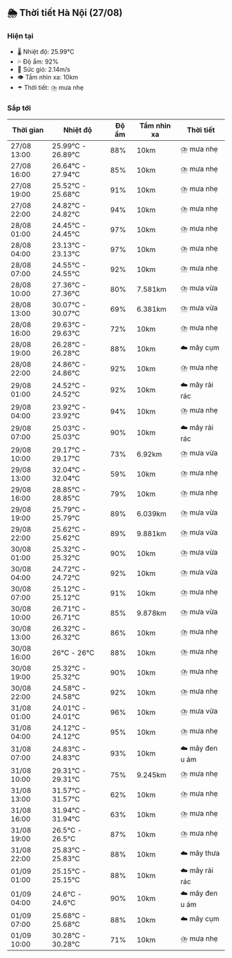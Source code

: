 ## 🌦️ Thời tiết Hà Nội (27/08)

### Hiện tại

- 🌡️ Nhiệt độ: 25.99℃
- 💦 Độ ẩm: 92%
- 💨 Sức gió: 2.14m/s
- 👁️ Tầm nhìn xa: 10km
- ☂️ Thời tiết: ⛈️ mưa nhẹ

### Sắp tới

| Thời gian | Nhiệt độ | Độ ẩm | Tầm nhìn xa | Thời tiết |
| --- | --- | --- | --- | --- |
| 27/08 13:00 | 25.99℃ - 26.89℃ | 88% | 10km | ⛈️ mưa nhẹ |
| 27/08 16:00 | 26.64℃ - 27.94℃ | 85% | 10km | ⛈️ mưa nhẹ |
| 27/08 19:00 | 25.52℃ - 25.68℃ | 91% | 10km | ⛈️ mưa nhẹ |
| 27/08 22:00 | 24.82℃ - 24.82℃ | 94% | 10km | ⛈️ mưa nhẹ |
| 28/08 01:00 | 24.45℃ - 24.45℃ | 97% | 10km | ⛈️ mưa nhẹ |
| 28/08 04:00 | 23.13℃ - 23.13℃ | 97% | 10km | ⛈️ mưa nhẹ |
| 28/08 07:00 | 24.55℃ - 24.55℃ | 92% | 10km | ⛈️ mưa nhẹ |
| 28/08 10:00 | 27.36℃ - 27.36℃ | 80% | 7.581km | ⛈️ mưa vừa |
| 28/08 13:00 | 30.07℃ - 30.07℃ | 69% | 6.381km | ⛈️ mưa vừa |
| 28/08 16:00 | 29.63℃ - 29.63℃ | 72% | 10km | ⛈️ mưa nhẹ |
| 28/08 19:00 | 26.28℃ - 26.28℃ | 88% | 10km | ☁️ mây cụm |
| 28/08 22:00 | 24.86℃ - 24.86℃ | 92% | 10km | ⛈️ mưa nhẹ |
| 29/08 01:00 | 24.52℃ - 24.52℃ | 92% | 10km | ☁️ mây rải rác |
| 29/08 04:00 | 23.92℃ - 23.92℃ | 94% | 10km | ⛈️ mưa nhẹ |
| 29/08 07:00 | 25.03℃ - 25.03℃ | 90% | 10km | ☁️ mây rải rác |
| 29/08 10:00 | 29.17℃ - 29.17℃ | 73% | 6.92km | ⛈️ mưa vừa |
| 29/08 13:00 | 32.04℃ - 32.04℃ | 59% | 10km | ⛈️ mưa nhẹ |
| 29/08 16:00 | 28.85℃ - 28.85℃ | 79% | 10km | ⛈️ mưa nhẹ |
| 29/08 19:00 | 25.79℃ - 25.79℃ | 89% | 6.039km | ⛈️ mưa vừa |
| 29/08 22:00 | 25.62℃ - 25.62℃ | 89% | 9.881km | ⛈️ mưa vừa |
| 30/08 01:00 | 25.32℃ - 25.32℃ | 90% | 10km | ⛈️ mưa vừa |
| 30/08 04:00 | 24.72℃ - 24.72℃ | 92% | 10km | ⛈️ mưa vừa |
| 30/08 07:00 | 25.12℃ - 25.12℃ | 91% | 10km | ⛈️ mưa nhẹ |
| 30/08 10:00 | 26.71℃ - 26.71℃ | 85% | 9.878km | ⛈️ mưa vừa |
| 30/08 13:00 | 26.32℃ - 26.32℃ | 86% | 10km | ⛈️ mưa nhẹ |
| 30/08 16:00 | 26℃ - 26℃ | 88% | 10km | ⛈️ mưa nhẹ |
| 30/08 19:00 | 25.32℃ - 25.32℃ | 90% | 10km | ⛈️ mưa nhẹ |
| 30/08 22:00 | 24.58℃ - 24.58℃ | 92% | 10km | ⛈️ mưa nhẹ |
| 31/08 01:00 | 24.01℃ - 24.01℃ | 96% | 10km | ⛈️ mưa vừa |
| 31/08 04:00 | 24.12℃ - 24.12℃ | 95% | 10km | ⛈️ mưa nhẹ |
| 31/08 07:00 | 24.83℃ - 24.83℃ | 93% | 10km | ☁️ mây đen u ám |
| 31/08 10:00 | 29.31℃ - 29.31℃ | 75% | 9.245km | ⛈️ mưa nhẹ |
| 31/08 13:00 | 31.57℃ - 31.57℃ | 62% | 10km | ⛈️ mưa nhẹ |
| 31/08 16:00 | 31.94℃ - 31.94℃ | 63% | 10km | ⛈️ mưa nhẹ |
| 31/08 19:00 | 26.5℃ - 26.5℃ | 87% | 10km | ⛈️ mưa nhẹ |
| 31/08 22:00 | 25.83℃ - 25.83℃ | 88% | 10km | ☁️ mây thưa |
| 01/09 01:00 | 25.15℃ - 25.15℃ | 88% | 10km | ☁️ mây rải rác |
| 01/09 04:00 | 24.6℃ - 24.6℃ | 90% | 10km | ☁️ mây đen u ám |
| 01/09 07:00 | 25.68℃ - 25.68℃ | 88% | 10km | ☁️ mây cụm |
| 01/09 10:00 | 30.28℃ - 30.28℃ | 71% | 10km | ⛈️ mưa nhẹ |
